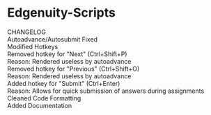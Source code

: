# Edgenuity-Scripts

CHANGELOG <br>
        Autoadvance/Autosubmit Fixed <br>
        Modified Hotkeys <br>
                Removed hotkey for "Next" (Ctrl+Shift+P) <br>
                        Reason: Rendered useless by autoadvance <br>
                Removed hotkey for "Previous" (Ctrl+Shift+O) <br>
                        Reason: Rendered useless by autoadvance <br>
                Added hotkey for "Submit" (Ctrl+Enter) <br>
                        Reason: Allows for quick submission of answers during assignments <br>
Cleaned Code Formatting <br>
Added Documentation <br>
